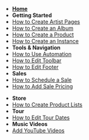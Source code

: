 <!-- docs/_sidebar.md -->

* **[**Home**](/)**
* **Getting Started**
* [How to Create Artist Pages](artist_page.md)
* [How to Create an Album](album.md)
* [How to Create a Product](product.md)
* [How to Create an Instance](instances.md)
* **Tools & Navigation**
* [How to Use Automation](automation.md)
* [How to Edit Toolbar](Toolbar.md)
* [How to Edit Footer](Footer.md)
* **Sales**
* [How to Schedule a Sale](sale.md)
* [How to Add Sale Pricing](single_item_sale.md)
<!-- * [How to Create Coupons](coupon.md) -->
* **Store**
* [How to Create Product Lists](product_lists.md)
* **Tour**
* [How to Edit Tour Dates](tours.md)
* **Music Videos**
* [Add YouTube Videos](Youtube.md)

<!-- TODO:
**Orders**
* [How to Add Shipping Rates](shipping.md)
* [How to Void an Order](void.md)
 -->
